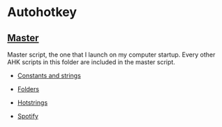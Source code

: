 Autohotkey
=========

[Master](Master.ahk)
-
Master script, the one that I launch on my computer startup. Every other AHK scripts in this folder are included in the master script.

* [Constants and strings](Constants.ahk)

* [Folders](Folders.ahk)

* [Hotstrings](Hotstrings.ahk)

* [Spotify](Spotify.ahk)


